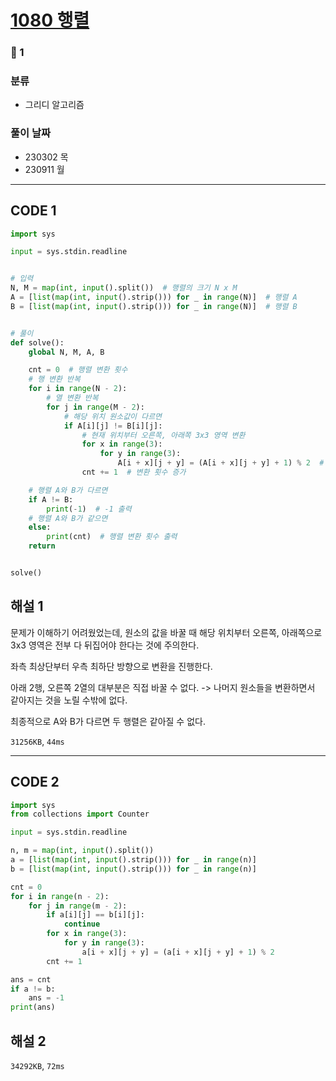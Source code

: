 # [1080 행렬](https://www.acmicpc.net/problem/1080)

### 🥈 1

### 분류

- 그리디 알고리즘

### 풀이 날짜

- 230302 목
- 230911 월

---

## CODE 1

```python
import sys

input = sys.stdin.readline


# 입력
N, M = map(int, input().split())  # 행렬의 크기 N x M
A = [list(map(int, input().strip())) for _ in range(N)]  # 행렬 A
B = [list(map(int, input().strip())) for _ in range(N)]  # 행렬 B


# 풀이
def solve():
    global N, M, A, B

    cnt = 0  # 행렬 변환 횟수
    # 행 변환 반복
    for i in range(N - 2):
        # 열 변환 반복
        for j in range(M - 2):
            # 해당 위치 원소값이 다르면
            if A[i][j] != B[i][j]:
                # 현재 위치부터 오른쪽, 아래쪽 3x3 영역 변환
                for x in range(3):
                    for y in range(3):
                        A[i + x][j + y] = (A[i + x][j + y] + 1) % 2  # 변환
                cnt += 1  # 변환 횟수 증가

    # 행렬 A와 B가 다르면
    if A != B:
        print(-1)  # -1 출력
    # 행렬 A와 B가 같으면
    else:
        print(cnt)  # 행렬 변환 횟수 출력
    return


solve()

```

## 해설 1

문제가 이해하기 어려웠었는데, 원소의 값을 바꿀 때 해당 위치부터 오른쪽, 아래쪽으로 3x3 영역은 전부 다 뒤집어야 한다는 것에 주의한다.

좌측 최상단부터 우측 최하단 방향으로 변환을 진행한다.

아래 2행, 오른쪽 2열의 대부분은 직접 바꿀 수 없다. -> 나머지 원소들을 변환하면서 같아지는 것을 노릴 수밖에 없다.

최종적으로 A와 B가 다르면 두 행렬은 같아질 수 없다.

`31256KB`, `44ms`

---

## CODE 2

```python
import sys
from collections import Counter

input = sys.stdin.readline

n, m = map(int, input().split())
a = [list(map(int, input().strip())) for _ in range(n)]
b = [list(map(int, input().strip())) for _ in range(n)]

cnt = 0
for i in range(n - 2):
    for j in range(m - 2):
        if a[i][j] == b[i][j]:
            continue
        for x in range(3):
            for y in range(3):
                a[i + x][j + y] = (a[i + x][j + y] + 1) % 2
        cnt += 1

ans = cnt
if a != b:
    ans = -1
print(ans)
```

## 해설 2

`34292KB`, `72ms`
